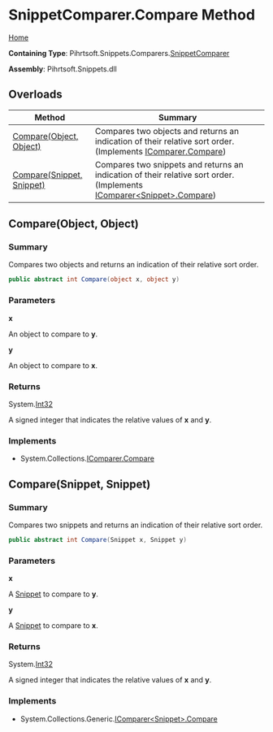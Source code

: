 # SnippetComparer\.Compare Method

[Home](../../../../../README.md)

**Containing Type**: Pihrtsoft\.Snippets\.Comparers\.[SnippetComparer](../README.md)

**Assembly**: Pihrtsoft\.Snippets\.dll

## Overloads

| Method | Summary |
| ------ | ------- |
| [Compare(Object, Object)](#Pihrtsoft_Snippets_Comparers_SnippetComparer_Compare_System_Object_System_Object_) | Compares two objects and returns an indication of their relative sort order\. \(Implements [IComparer.Compare](https://docs.microsoft.com/en-us/dotnet/api/system.collections.icomparer.compare)\) |
| [Compare(Snippet, Snippet)](#Pihrtsoft_Snippets_Comparers_SnippetComparer_Compare_Pihrtsoft_Snippets_Snippet_Pihrtsoft_Snippets_Snippet_) | Compares two snippets and returns an indication of their relative sort order\. \(Implements [IComparer\<Snippet>.Compare](https://docs.microsoft.com/en-us/dotnet/api/system.collections.generic.icomparer-1.compare)\) |

## Compare\(Object, Object\) <a name="Pihrtsoft_Snippets_Comparers_SnippetComparer_Compare_System_Object_System_Object_"></a>

### Summary

Compares two objects and returns an indication of their relative sort order\.

```csharp
public abstract int Compare(object x, object y)
```

### Parameters

**x**

An object to compare to **y**\.

**y**

An object to compare to **x**\.

### Returns

System\.[Int32](https://docs.microsoft.com/en-us/dotnet/api/system.int32)

A signed integer that indicates the relative values of **x** and **y**\.

### Implements

* System\.Collections\.[IComparer.Compare](https://docs.microsoft.com/en-us/dotnet/api/system.collections.icomparer.compare)

## Compare\(Snippet, Snippet\) <a name="Pihrtsoft_Snippets_Comparers_SnippetComparer_Compare_Pihrtsoft_Snippets_Snippet_Pihrtsoft_Snippets_Snippet_"></a>

### Summary

Compares two snippets and returns an indication of their relative sort order\.

```csharp
public abstract int Compare(Snippet x, Snippet y)
```

### Parameters

**x**

A [Snippet](../../../Snippet/README.md) to compare to **y**\.

**y**

A [Snippet](../../../Snippet/README.md) to compare to **x**\.

### Returns

System\.[Int32](https://docs.microsoft.com/en-us/dotnet/api/system.int32)

A signed integer that indicates the relative values of **x** and **y**\.

### Implements

* System\.Collections\.Generic\.[IComparer\<Snippet>.Compare](https://docs.microsoft.com/en-us/dotnet/api/system.collections.generic.icomparer-1.compare)
